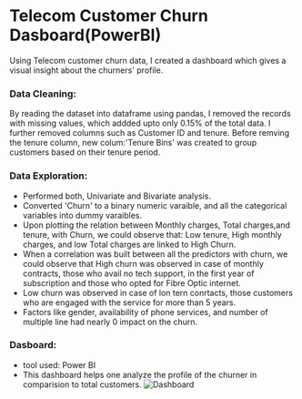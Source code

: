 
# Telecom Customer Churn Dasboard(PowerBI)
Using Telecom customer churn data,
 I created a dashboard which gives a visual 
 insight about the churners' profile.
 


### Data Cleaning:
By reading the dataset into dataframe
using pandas, I removed the records with 
missing values, which addded upto only 0.15%
of the total data. I further removed columns
such as Customer ID and tenure. Before remving
the tenure column, new colum:'Tenure Bins' was 
created to group customers based on their tenure period.

### Data Exploration:
- Performed both, Univariate and Bivariate analysis.
- Converted 'Churn' to a binary numeric varaible, and all the 
    categorical variables into dummy varaibles.
- Upon plotting the relation between Monthly charges, Total charges,and tenure, with Churn, we could observe that: 
    Low tenure, High monthly charges, and low Total charges are linked
    to High Churn.
- When a correlation was built between all the predictors
    with churn, we could observe that High churn was observed in case of
    monthly contracts, those who avail no tech support, in the first year
    of subscription and those who opted for Fibre Optic internet.
- Low churn was observed in case of lon tern conrtacts, 
    those customers who are engaged with the service for more than 5 years.
- Factors like gender, availability of phone services, and 
    number of multiple line had nearly 0 impact on the churn.

### Dasboard:
- tool used: Power BI
- This dashboard helps one analyze
    the profile of the churner in comparision
    to total customers.
![Dashboard](https://user-images.githubusercontent.com/86663030/210976187-aff5fab3-d026-404d-a4e9-c6a7e56f1390.png)
